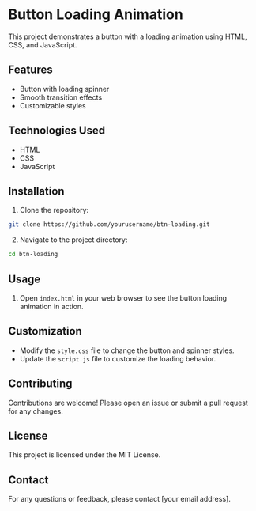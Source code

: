 # Button Loading Animation

This project demonstrates a button with a loading animation using HTML, CSS, and JavaScript.

## Features

- Button with loading spinner
- Smooth transition effects
- Customizable styles

## Technologies Used

- HTML
- CSS
- JavaScript

## Installation

1. Clone the repository:

```bash
git clone https://github.com/yourusername/btn-loading.git
```

2. Navigate to the project directory:

```bash
cd btn-loading
```

## Usage

1. Open `index.html` in your web browser to see the button loading animation in action.

## Customization

- Modify the `style.css` file to change the button and spinner styles.
- Update the `script.js` file to customize the loading behavior.

## Contributing

Contributions are welcome! Please open an issue or submit a pull request for any changes.

## License

This project is licensed under the MIT License.

## Contact

For any questions or feedback, please contact [your email address].
